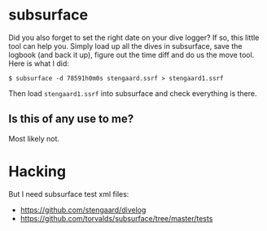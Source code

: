 subsurface
==========

Did you also forget to set the right date on your dive logger? If so,
this little tool can help you. Simply load up all the dives in
subsurface, save the logbook (and back it up), figure out the time
diff and do us the move tool. Here is what I did:

    $ subsurface -d 78591h0m0s stengaard.ssrf > stengaard1.ssrf

Then load `stengaard1.ssrf` into subsurface and check everything is
there.


Is this of any use to me?
-------------------------
Most likely not.


Hacking
=======

But I need subsurface test xml files:
 - https://github.com/stengaard/divelog
 - https://github.com/torvalds/subsurface/tree/master/tests
